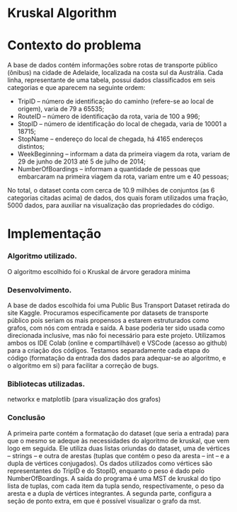# Kruskal Algorithm

# Contexto do problema <br/>
A base de dados contém informações sobre rotas de transporte público (ônibus) na cidade de Adelaide, localizada na costa sul da Austrália.
Cada linha, representante de uma tabela, possui dados classificados em seis categorias e que aparecem na seguinte ordem: <br/>
  - TripID – número de identificação do caminho (refere-se ao local de origem), varia de 79 a 65535;
  - RouteID – número de identificação da rota, varia de 100 a 996;
  - StopID – número de identificação do local de chegada, varia de 10001 a 18715;
  - StopName – endereço do local de chegada, há 4165 endereços distintos;
  - WeekBeginning – informam a data da primeira viagem da rota, variam de 29 de junho de 2013 até 5 de julho de 2014;
  - NumberOfBoardings – informam a quantidade de pessoas que embarcaram na primeira viagem da rota, variam entre um e 40 pessoas; <br/> 
  
No total, o dataset conta com cerca de 10.9 milhões de conjuntos (as 6 categorias citadas acima) de dados, dos quais foram utilizados uma fração, 5000 dados, para auxiliar na visualização das propriedades do código.

# Implementação <br/>
### Algoritmo utilizado. <br/>
O algoritmo escolhido foi o Kruskal de árvore geradora mínima

### Desenvolvimento. <br/>
A base de dados escolhida foi uma Public Bus Transport Dataset retirada do site Kaggle. Procuramos especificamente por datasets de transporte público pois seriam os mais propensos a estarem estruturados como grafos, com nós com entrada e saída. A base poderia ter sido usada como direcionada inclusive, mas não foi necessário para este projeto.
Utilizamos ambos os IDE Colab (online e compartilhável) e VSCode (acesso ao github) para a criação dos códigos. Testamos separadamente cada etapa do código (formatação da entrada dos dados para adequar-se ao algoritmo, e o algoritmo em si) para facilitar a correção de bugs.

### Bibliotecas utilizadas. <br/>
networkx e matplotlib (para visualização dos grafos)
	
### Conclusão <br/>
A primeira parte contém a formatação do dataset (que seria a entrada) para que o mesmo se adeque às necessidades do algoritmo de kruskal, que vem logo em seguida. Ele utiliza duas listas oriundas do dataset, uma de vértices – strings – e outra de arestas (tuplas que contém o peso da aresta – int – e a dupla de vértices conjugados). Os dados utilizados como vértices são representantes do TripID e do StopID, enquanto o peso é dado pelo NumberOfBoardings.
A saída do programa é uma MST de kruskal do tipo lista de tuplas, com cada item da tupla sendo, respectivamente, o peso da aresta e a dupla de vértices integrantes. A segunda parte, configura a seção de ponto extra, em que é possível visualizar o grafo da mst.


